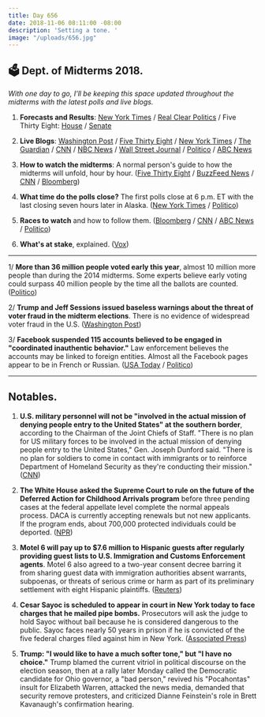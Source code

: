 ```yaml
---
title: Day 656
date: 2018-11-06 08:11:00 -08:00
description: 'Setting a tone. '
image: "/uploads/656.jpg"
---
```


## 🗳 Dept. of Midterms 2018.

*With one day to go, I'll be keeping this space updated throughout the midterms with the latest polls and live blogs.*

1. **Forecasts and Results**: [New York Times](https://www.nytimes.com/interactive/2018/upshot/elections-polls.html) / [Real Clear Politics](https://www.realclearpolitics.com/epolls/latest_polls/elections/) / Five Thirty Eight: [House](https://projects.fivethirtyeight.com/2018-midterm-election-forecast/house/) / [Senate](https://projects.fivethirtyeight.com/2018-midterm-election-forecast/senate/)

2. **Live Blogs**: [Washington Post](https://www.washingtonpost.com/politics/2018/live-updates/midterms/midterm-election-updates/) / [Five Thirty Eight](https://fivethirtyeight.com/live-blog/2018-election-results-coverage/) / [New York Times](https://www.nytimes.com/interactive/2018/11/02/us/politics/early-voting.html) / [The Guardian](https://www.theguardian.com/us-news/live/2018/nov/06/us-midterms-elections-2018-latest-live-polls-news-updates-donald-trump-republicans-democrats) / [CNN](https://www.cnn.com/politics/live-news/election-day-2018/index.html) / [NBC News](https://www.nbcnews.com/politics/elections/live-blog/live-blog-midterm-election-2018-updates-news-analysis-n930691) / [Wall Street Journal](https://www.wsj.com/livecoverage/2018-midterms-live-elections-coverage-analysis) / [Politico](https://www.politico.com/election-results/2018/election-day-live-updates-analysis/nov-6/) / [ABC News](https://abcnews.go.com/Politics/election-day-2018-americans-set-vote-historic-contest/story?id=58907692) 

3. **How to watch the midterms**: A normal person's guide to how the midterms will unfold, hour by hour. ([Five Thirty Eight](https://fivethirtyeight.com/features/2018-election-polls-close/) / [BuzzFeed News](https://www.buzzfeednews.com/article/katherinemiller/midterms-watch-guide) / [CNN](https://www.cnn.com/2018/11/06/politics/midterm-election-night-viewers-guide/index.html) / [Bloomberg](https://www.bloomberg.com/news/articles/2018-11-05/following-the-midterm-elections-across-time-zones-viewing-guide))

4. **What time do the polls close?** The first polls close at 6 p.m. ET with the last closing seven hours later in Alaska. ([New York Times](https://www.nytimes.com/interactive/2018/11/06/us/politics/poll-closing-times.html) / [Politico](https://www.politico.com/story/2018/11/06/what-time-do-polls-close-2018-poll-closing-times-by-state-map-945421))

5. **Races to watch** and how to follow them. ([Bloomberg](https://www.bloomberg.com/news/articles/2018-11-05/following-the-midterm-elections-across-time-zones-viewing-guide) / [CNN](https://www.cnn.com/2018/11/05/politics/2018-midterms-roadmap-races-to-watch/index.html) / [ABC News](https://abcnews.go.com/Politics/key-races-story-2018-midterms/story?id=58436796) / [Politico](https://www.politico.com/story/2018/11/06/2018-elections-house-senate-won-lost-963562))

6. **What's at stake**, explained. ([Vox](https://www.vox.com/2018/11/5/18064760/2018-midterms-stakes))

---

1/ **More than 36 million people voted early this year**, almost 10 million more people than during the 2014 midterms. Some experts believe early voting could surpass 40 million people by the time all the ballots are counted. ([Politico](https://www.politico.com/story/2018/11/05/early-voting-turnout-2018-elections-midterms-963149))

2/ **Trump and Jeff Sessions issued baseless warnings about the threat of voter fraud in the midterm elections**. There is no evidence of widespread voter fraud in the U.S. ([Washington Post](https://www.washingtonpost.com/politics/without-evidence-trump-and-sessions-warn-of-voter-fraud-in-tuesdays-elections/2018/11/05/e9564788-e115-11e8-8f5f-a55347f48762_story.html))

3/ **Facebook suspended 115 accounts believed to be engaged in "coordinated inauthentic behavior."** Law enforcement believes the accounts may be linked to foreign entities. Almost all the Facebook pages appear to be in French or Russian. ([USA Today](https://www.usatoday.com/story/news/2018/11/05/facebook-foreign-election-meddling-ahead-midterms/1899284002/) / [Politico](https://www.politico.com/story/2018/11/06/facebook-suspends-accounts-polls-2018-964325))

---

## Notables.

1. **U.S. military personnel will not be "involved in the actual mission of denying people entry to the United States" at the southern border**, according to the Chairman of the Joint Chiefs of Staff. "There is no plan for US military forces to be involved in the actual mission of denying people entry to the United States," Gen. Joseph Dunford said. "There is no plan for soldiers to come in contact with immigrants or to reinforce Department of Homeland Security as they're conducting their mission." ([CNN](https://www.cnn.com/2018/11/05/politics/chairman-joint-chiefs-soldiers-border-migrants/index.html))

2. **The White House asked the Supreme Court to rule on the future of the Deferred Action for Childhood Arrivals program** before three pending cases at the federal appellate level complete the normal appeals process. DACA is currently accepting renewals but not new applicants. If the program ends, about 700,000 protected individuals could be deported. ([NPR](https://www.npr.org/2018/11/06/664649161/white-house-asks-supreme-court-to-rule-on-daca-sooner-not-later))

3. **Motel 6 will pay up to $7.6 million to Hispanic guests after regularly providing guest lists to U.S. Immigration and Customs Enforcement agents**. Motel 6 also agreed to a two-year consent decree barring it from sharing guest data with immigration authorities absent warrants, subpoenas, or threats of serious crime or harm as part of its preliminary settlement with eight Hispanic plaintiffs. ([Reuters](https://www.reuters.com/article/us-blackstone-group-motel6-immigration-s/motel-6-to-pay-7-6-million-for-giving-guest-lists-to-u-s-immigration-idUSKCN1NB23Q))

4. **Cesar Sayoc is scheduled to appear in court in New York today to face charges that he mailed pipe bombs.** Prosecutors will ask the judge to hold Sayoc without bail because he is considered dangerous to the public. Sayoc faces nearly 50 years in prison if he is convicted of the five federal charges filed against him in New York. ([Associated Press](https://apnews.com/df205626dd4c4b898512d2a329f28efc))

5. **Trump: "I would like to have a much softer tone," but "I have no choice."** Trump blamed the current vitriol in political discourse on the election season, then at a rally later Monday called the Democratic candidate for Ohio governor, a "bad person," revived his "Pocahontas" insult for Elizabeth Warren, attacked the news media, demanded that security remove protesters, and criticized Dianne Feinstein's role in Brett Kavanaugh's confirmation hearing.
